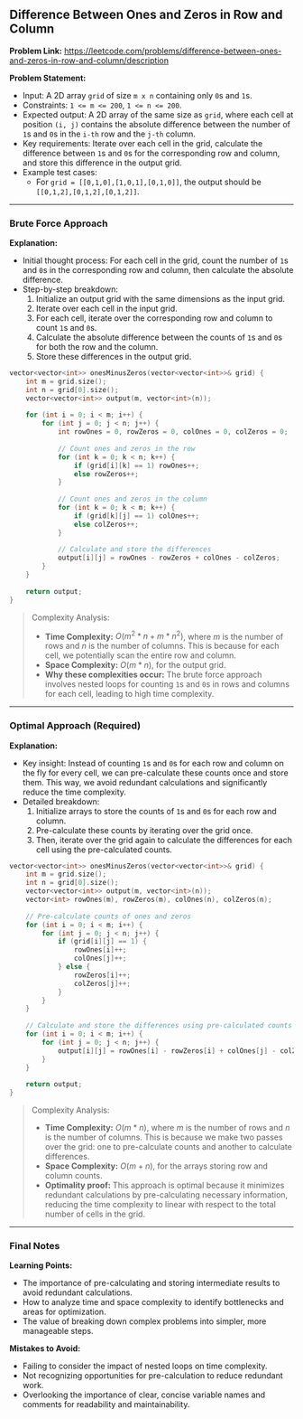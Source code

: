 ## Difference Between Ones and Zeros in Row and Column

**Problem Link:** https://leetcode.com/problems/difference-between-ones-and-zeros-in-row-and-column/description

**Problem Statement:**
- Input: A 2D array `grid` of size `m x n` containing only `0`s and `1`s.
- Constraints: `1 <= m <= 200`, `1 <= n <= 200`.
- Expected output: A 2D array of the same size as `grid`, where each cell at position `(i, j)` contains the absolute difference between the number of `1`s and `0`s in the `i-th` row and the `j-th` column.
- Key requirements: Iterate over each cell in the grid, calculate the difference between `1`s and `0`s for the corresponding row and column, and store this difference in the output grid.
- Example test cases:
  - For `grid = [[0,1,0],[1,0,1],[0,1,0]]`, the output should be `[[0,1,2],[0,1,2],[0,1,2]]`.

---

### Brute Force Approach

**Explanation:**
- Initial thought process: For each cell in the grid, count the number of `1`s and `0`s in the corresponding row and column, then calculate the absolute difference.
- Step-by-step breakdown:
  1. Initialize an output grid with the same dimensions as the input grid.
  2. Iterate over each cell in the input grid.
  3. For each cell, iterate over the corresponding row and column to count `1`s and `0`s.
  4. Calculate the absolute difference between the counts of `1`s and `0`s for both the row and the column.
  5. Store these differences in the output grid.

```cpp
vector<vector<int>> onesMinusZeros(vector<vector<int>>& grid) {
    int m = grid.size();
    int n = grid[0].size();
    vector<vector<int>> output(m, vector<int>(n));
    
    for (int i = 0; i < m; i++) {
        for (int j = 0; j < n; j++) {
            int rowOnes = 0, rowZeros = 0, colOnes = 0, colZeros = 0;
            
            // Count ones and zeros in the row
            for (int k = 0; k < n; k++) {
                if (grid[i][k] == 1) rowOnes++;
                else rowZeros++;
            }
            
            // Count ones and zeros in the column
            for (int k = 0; k < m; k++) {
                if (grid[k][j] == 1) colOnes++;
                else colZeros++;
            }
            
            // Calculate and store the differences
            output[i][j] = rowOnes - rowZeros + colOnes - colZeros;
        }
    }
    
    return output;
}
```

> Complexity Analysis:
> - **Time Complexity:** $O(m^2 * n + m * n^2)$, where $m$ is the number of rows and $n$ is the number of columns. This is because for each cell, we potentially scan the entire row and column.
> - **Space Complexity:** $O(m * n)$, for the output grid.
> - **Why these complexities occur:** The brute force approach involves nested loops for counting `1`s and `0`s in rows and columns for each cell, leading to high time complexity.

---

### Optimal Approach (Required)

**Explanation:**
- Key insight: Instead of counting `1`s and `0`s for each row and column on the fly for every cell, we can pre-calculate these counts once and store them. This way, we avoid redundant calculations and significantly reduce the time complexity.
- Detailed breakdown:
  1. Initialize arrays to store the counts of `1`s and `0`s for each row and column.
  2. Pre-calculate these counts by iterating over the grid once.
  3. Then, iterate over the grid again to calculate the differences for each cell using the pre-calculated counts.

```cpp
vector<vector<int>> onesMinusZeros(vector<vector<int>>& grid) {
    int m = grid.size();
    int n = grid[0].size();
    vector<vector<int>> output(m, vector<int>(n));
    vector<int> rowOnes(m), rowZeros(m), colOnes(n), colZeros(n);
    
    // Pre-calculate counts of ones and zeros
    for (int i = 0; i < m; i++) {
        for (int j = 0; j < n; j++) {
            if (grid[i][j] == 1) {
                rowOnes[i]++;
                colOnes[j]++;
            } else {
                rowZeros[i]++;
                colZeros[j]++;
            }
        }
    }
    
    // Calculate and store the differences using pre-calculated counts
    for (int i = 0; i < m; i++) {
        for (int j = 0; j < n; j++) {
            output[i][j] = rowOnes[i] - rowZeros[i] + colOnes[j] - colZeros[j];
        }
    }
    
    return output;
}
```

> Complexity Analysis:
> - **Time Complexity:** $O(m * n)$, where $m$ is the number of rows and $n$ is the number of columns. This is because we make two passes over the grid: one to pre-calculate counts and another to calculate differences.
> - **Space Complexity:** $O(m + n)$, for the arrays storing row and column counts.
> - **Optimality proof:** This approach is optimal because it minimizes redundant calculations by pre-calculating necessary information, reducing the time complexity to linear with respect to the total number of cells in the grid.

---

### Final Notes

**Learning Points:**
- The importance of pre-calculating and storing intermediate results to avoid redundant calculations.
- How to analyze time and space complexity to identify bottlenecks and areas for optimization.
- The value of breaking down complex problems into simpler, more manageable steps.

**Mistakes to Avoid:**
- Failing to consider the impact of nested loops on time complexity.
- Not recognizing opportunities for pre-calculation to reduce redundant work.
- Overlooking the importance of clear, concise variable names and comments for readability and maintainability.